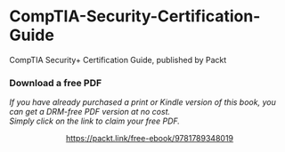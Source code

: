# CompTIA-Security-Certification-Guide
CompTIA Security+ Certification Guide, published by Packt
### Download a free PDF

 <i>If you have already purchased a print or Kindle version of this book, you can get a DRM-free PDF version at no cost.<br>Simply click on the link to claim your free PDF.</i>
<p align="center"> <a href="https://packt.link/free-ebook/9781789348019">https://packt.link/free-ebook/9781789348019 </a> </p>